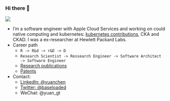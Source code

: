 ### Hi there 👋

![](https://github-readme-stats.vercel.app/api?username=yuanchen8911&theme=buefy&show_icons=true)
<!--
**yuanchen8911/yuanchen8911** is a ✨ _special_ ✨ repository because its `README.md` (this file) appears on your GitHub profile.
-->

- I’m a software engineer with Apple Cloud Services and working on could native computing and kubernetes: [kubernetes contributions](https://k8s.devstats.cncf.io/d/66/developer-activity-counts-by-companies?orgId=1&var-period_name=Last%202%20years&var-metric=contributions&var-repogroup_name=All&var-repo_name=kubernetes&var-country_name=All&var-companies=Apple%20Inc.), CKA and CKAD. I was a ex-researcher at Hewlett Packard Labs.
- Career path  
   - `R -> R&d -> r&D -> D`
   - `Research Scientist -> Ressearch Engineer -> Software Architect -> Software Engineer`     
   - [Research publications](https://scholar.google.com/citations?pli=1&authuser=1&user=4jfyJaoAAAAJ)
   - [Patents](https://patft.uspto.gov/netacgi/nph-Parser?Sect1=PTO2&Sect2=HITOFF&u=%2Fnetahtml%2FPTO%2Fsearch-adv.htm&r=0&f=S&l=50&d=PTXT&RS=%28IN%2FChen-Yuan+AND+%28AN%2FHewlett+OR+AN%2FMicro%29%29&Refine=Refine+Search&Query=IN%2FChen-Yuan+AND+%28AN%2FHewlett+OR+AN%2FMicro%29)
- Contact: 
    - [LinkedIn: @yuanchen](https://www.linkedin.com/in/yuanchen/)
    - [Twitter: @baseloaded](https://twitter.com/baseloaded)
    - WeChat: @yuan_gt
